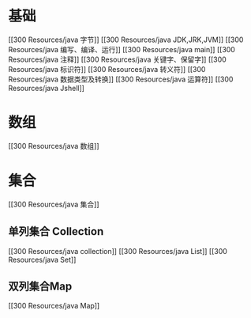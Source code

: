 
# 基础

[[300 Resources/java 字节]]
[[300 Resources/java JDK,JRK,JVM]]
[[300 Resources/java 编写、编译、运行]]
[[300 Resources/java main]]
[[300 Resources/java 注释]]
[[300 Resources/java 关键字、保留字]]
[[300 Resources/java 标识符]]
[[300 Resources/java 转义符]]
[[300 Resources/java 数据类型及转换]]
[[300 Resources/java 运算符]]
[[300 Resources/java Jshell]]



# 数组
[[300 Resources/java 数组]]

# 集合
[[300 Resources/java 集合]]
## 单列集合 Collection
[[300 Resources/java collection]]
[[300 Resources/java List]]
[[300 Resources/java Set]]

## 双列集合Map
[[300 Resources/java Map]]